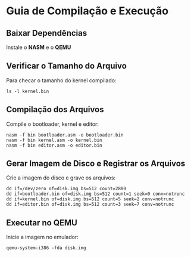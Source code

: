 # Guia de Compilação e Execução

## Baixar Dependências
Instale o **NASM** e o **QEMU**

## Verificar o Tamanho do Arquivo

Para checar o tamanho do kernel compilado:
```
ls -l kernel.bin
```
## Compilação dos Arquivos

Compile o bootloader, kernel e editor:
```
nasm -f bin bootloader.asm -o bootloader.bin
nasm -f bin kernel.asm -o kernel.bin
nasm -f bin editor.asm -o editor.bin
```
## Gerar Imagem de Disco e Registrar os Arquivos

Crie a imagem do disco e grave os arquivos:

```
dd if=/dev/zero of=disk.img bs=512 count=2880
dd if=bootloader.bin of=disk.img bs=512 count=1 seek=0 conv=notrunc
dd if=kernel.bin of=disk.img bs=512 count=5 seek=2 conv=notrunc
dd if=editor.bin of=disk.img bs=512 count=3 seek=7 conv=notrunc
```
## Executar no QEMU

Inicie a imagem no emulador:
```
qemu-system-i386 -fda disk.img
```

